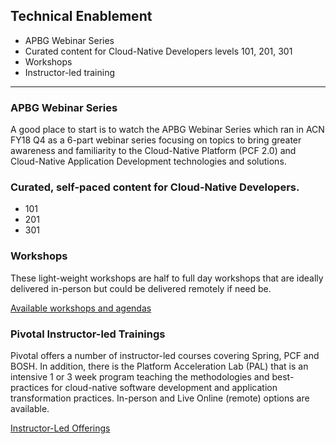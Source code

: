 ## Technical Enablement
- APBG Webinar Series
- Curated content for Cloud-Native Developers levels 101, 201, 301
- Workshops
- Instructor-led training  
---
### APBG Webinar Series
A good place to start is to watch the APBG Webinar Series which ran in ACN FY18 Q4 as a 6-part webinar series focusing on topics to bring greater awareness and familiarity to the Cloud-Native Platform (PCF 2.0) and Cloud-Native Application Development technologies and solutions.

### Curated, self-paced content for Cloud-Native Developers.
  - 101
  - 201
  - 301

<!-- ### _Self-paced enablement_
  - APBG Webinar Series
  - Pluralsight
  - Pivotal Academy -->

### Workshops
These light-weight workshops are half to full day workshops that are ideally delivered in-person but could be delivered remotely if need be.

[Available workshops and agendas](workshops/overview.md)

### Pivotal Instructor-led Trainings
Pivotal offers a number of instructor-led courses covering Spring, PCF and BOSH. In addition, there is the Platform Acceleration Lab (PAL) that is an intensive 1 or 3 week program teaching the methodologies and best-practices for cloud-native software development and application transformation practices. In-person and Live Online (remote) options are available.

[Instructor-Led Offerings](instructor_led/overview.md)
